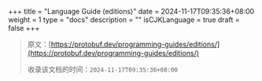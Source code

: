 +++
title = "Language Guide (editions)"
date = 2024-11-17T09:35:36+08:00
weight = 1
type = "docs"
description = ""
isCJKLanguage = true
draft = false
+++

> 原文：[https://protobuf.dev/programming-guides/editions/](https://protobuf.dev/programming-guides/editions/)
>
> 收录该文档的时间：`2024-11-17T09:35:36+08:00`
